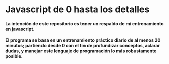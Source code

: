 # Javascript de 0 hasta los detalles

#### La intención de este repositorio es tener un respaldo de mi entrenamiento en javascript.

#### El programa se basa en un entrenamiento práctico diario de al menos 20 minutos; partiendo desde 0 con el fin de profundizar conceptos, aclarar dudas, y manejar este lenguaje de programación lo más robustamente posible.


